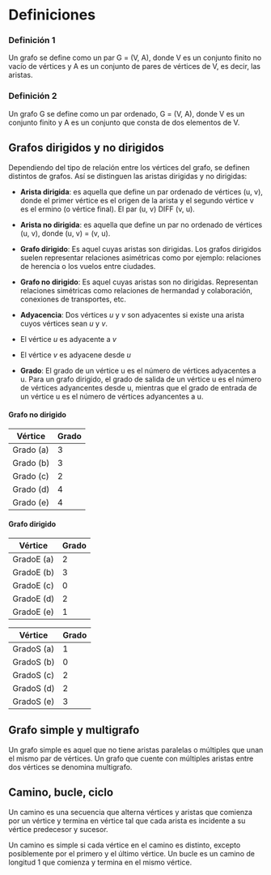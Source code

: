 # Definiciones

### Definición 1

Un grafo se define como un par G = (V, A), donde V es un conjunto finito no vacío de vértices y A es un conjunto de pares de vértices de V, es decir, las aristas.

### Definición 2

Un grafo G se define como un par ordenado, G = (V, A), donde V es un conjunto finito y A es un conjunto que consta de dos elementos de V.

## Grafos dirigidos y no dirigidos

Dependiendo del tipo de relación entre los vértices del grafo, se definen distintos de grafos. Así se distinguen las aristas dirigidas y no dirigidas:

- **Arista dirigida**: es aquella que define un par ordenado de vértices (u, v), donde el primer vértice es el origen de la arista y el segundo vértice v es el ermino (o vértice final). El par (u, v) DIFF (v, u).

- **Arista no dirigida**: es aquella que define un par no ordenado de vértices (u, v), donde (u, v) = (v, u).

- **Grafo dirigido**: Es aquel cuyas aristas son dirigidas. Los grafos dirigidos suelen representar relaciones asimétricas como por ejemplo: relaciones de herencia o los vuelos entre ciudades.

- **Grafo no dirigido**: Es aquel cuyas aristas son no dirigidas. Representan relaciones simétricas como relaciones de hermandad y colaboración, conexiones de transportes, etc.

- **Adyacencia**: Dos vértices *u* y *v* son adyacentes si existe una arista cuyos vértices sean *u* y *v*.

- El vértice *u* es adyacente a *v*
- El vértice *v* es adyacene desde *u*

- **Grado**: El grado de un vértice u es el número de vértices adyacentes a u. Para un grafo dirigido, el grado de salida de un vértice u es el número de vértices adyancentes desde u, mientras que el grado de entrada de un vértice u es el número de vértices adyancentes a u.

#### Grafo no dirigido

|  Vértice  | Grado |
|-----------|-------|
| Grado (a) |   3   |
| Grado (b) |   3   |
| Grado (c) |   2   |
| Grado (d) |   4   |
| Grado (e) |   4   |

#### Grafo dirigido

|  Vértice   | Grado |
|------------|-------|
| GradoE (a) |   2   |
| GradoE (b) |   3   |
| GradoE (c) |   0   |
| GradoE (d) |   2   |
| GradoE (e) |   1   |

|  Vértice   | Grado |
|------------|-------|
| GradoS (a) |   1   |
| GradoS (b) |   0   |
| GradoS (c) |   2   |
| GradoS (d) |   2   |
| GradoS (e) |   3   |

## Grafo simple y multigrafo

Un grafo simple es aquel que no tiene aristas paralelas o múltiples que unan el mismo par de vértices. Un grafo que cuente con múltiples aristas entre dos vértices se denomina multigrafo.

## Camino, bucle, ciclo

Un camino es una secuencia que alterna vértices y aristas que comienza por un vértice y termina en vértice tal que cada arista es incidente a su vértice predecesor y sucesor.

Un camino es simple si cada vértice en el camino es distinto, excepto posiblemente por el primero y el último vértice. Un bucle es un camino de longitud 1 que comienza y termina en el mismo vértice.

